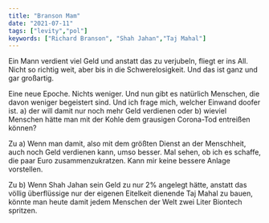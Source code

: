 ```yaml
---
title: "Branson Mam"
date: "2021-07-11"
tags: ["levity","pol"]
keywords: ["Richard Branson", "Shah Jahan","Taj Mahal"]
---
```

Ein Mann verdient viel Geld und anstatt das zu verjubeln, fliegt er ins All. Nicht so richtig weit, aber bis in die Schwerelosigkeit. Und das ist ganz und gar großartig.

Eine neue Epoche. Nichts weniger. Und nun gibt es natürlich Menschen, die davon weniger begeistert sind. Und ich frage mich, welcher Einwand doofer ist. a) der will damit nur noch mehr Geld verdienen oder b) wieviel Menschen hätte man mit der Kohle dem grausigen Corona-Tod entreißen können?

Zu a) Wenn man damit, also mit dem größten Dienst an der Menschheit, auch noch Geld verdienen kann, umso besser. Mal sehen, ob ich es schaffe, die paar Euro zusammenzukratzen. Kann mir keine bessere Anlage vorstellen.

Zu b) Wenn Shah Jahan sein Geld zu nur 2% angelegt hätte, anstatt das völlig überflüssige nur der eigenen Eitelkeit dienende Taj Mahal zu bauen, könnte man heute damit jedem Menschen der Welt zwei Liter Biontech spritzen.